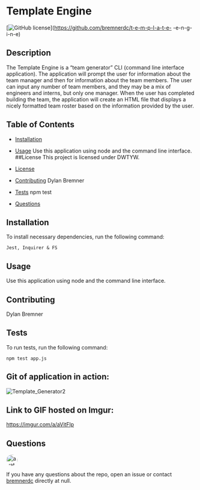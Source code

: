 
# Template Engine
[![GitHub license](https://img.shields.io/badge/license-DWTYW-blue.svg)](https://github.com/bremnerdc/t-e-m-p-l-a-t-e- -e-n-g-i-n-e)

## Description

The Template Engine is a “team generator” CLI (command line interface application). The application will prompt the user for information about the team manager and then for information about the team members. The user can input any number of team members, and they may be a mix of engineers and interns, but only one manager. When the user has completed building the team, the application will create an HTML file that displays a nicely formatted team roster based on the information provided by the user.

## Table of Contents 

* [Installation](#installation)

* [Usage](#usage)
Use this application using node and the command line interface. 
##License
      This project is licensed under DWTYW.
      
* [License](#license)

* [Contributing](#contributing)
Dylan Bremner
* [Tests](#tests)
npm test
* [Questions](#questions)

## Installation

To install necessary dependencies, run the following command:

```
Jest, Inquirer & FS
```

## Usage

Use this application using node and the command line interface. 
  
## Contributing

Dylan Bremner

## Tests

To run tests, run the following command:

```
npm test app.js
```

## Git of application in action:
![Template_Generator2](https://user-images.githubusercontent.com/61300825/81492036-60a64a00-9249-11ea-9fce-4a8931aa309b.gif)

## Link to GIF hosted on Imgur:
https://imgur.com/a/aVitFlp

## Questions

<img src="https://avatars3.githubusercontent.com/u/61300825?v=4" alt="avatar" style="border-radius: 16px" width="30" />

If you have any questions about the repo, open an issue or contact [bremnerdc](https://api.github.com/users/bremnerdc) directly at null.

